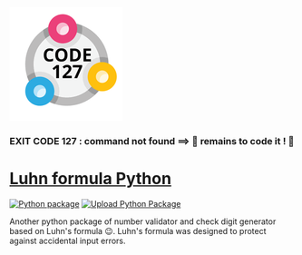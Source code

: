 ![alt text](code127.png?raw=true "logo Code 127")
### EXIT CODE 127 : command not found ==>  🤔 remains to code it ! 🔭

# [Luhn formula Python](https://github.com/code-127/luhn-formula-py)
[![Python package](https://github.com/code-127/luhn-formula-py/actions/workflows/python-package.yml/badge.svg)](https://github.com/code-127/luhn-formula-py/actions/workflows/python-package.yml)
[![Upload Python Package](https://github.com/code-127/luhn-formula-py/actions/workflows/python-publish.yml/badge.svg)](https://github.com/code-127/luhn-formula-py/actions/workflows/python-publish.yml)

Another python package of number validator and check digit generator based on Luhn's formula 😉. Luhn's formula was designed to protect against accidental input errors.

<!--
**code-127/code-127** is a ✨ _special_ ✨ repository because its `README.md` (this file) appears on your GitHub profile.

Here are some ideas to get you started:

- 🔭 I’m currently working on ...
- 👯 I’m looking to collaborate on ...
- 🌱 I’m currently learning python
- 🤔 I’m looking for help with ...
- 💬 Ask me about ...
- 📫 How to reach me: ...
- 😄 Pronouns: ...
- ⚡ Fun fact: ...
-->
